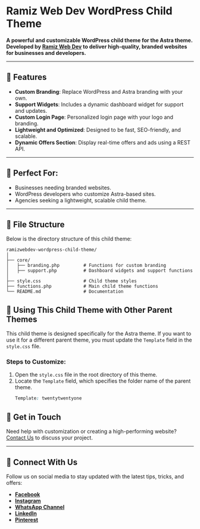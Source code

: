 # Ramiz Web Dev WordPress Child Theme

**A powerful and customizable WordPress child theme for the Astra theme. Developed by [Ramiz Web Dev](https://ramizwebdev.com) to deliver high-quality, branded websites for businesses and developers.**

---

## 🚀 Features
- **Custom Branding**: Replace WordPress and Astra branding with your own.
- **Support Widgets**: Includes a dynamic dashboard widget for support and updates.
- **Custom Login Page**: Personalized login page with your logo and branding.
- **Lightweight and Optimized**: Designed to be fast, SEO-friendly, and scalable.
- **Dynamic Offers Section**: Display real-time offers and ads using a REST API.

---

## 🎯 Perfect For:
- Businesses needing branded websites.
- WordPress developers who customize Astra-based sites.
- Agencies seeking a lightweight, scalable child theme.

---

## 📂 File Structure
Below is the directory structure of this child theme:

```plaintext
ramizwebdev-wordpress-child-theme/
│
├── core/
│   ├── branding.php         # Functions for custom branding
│   ├── support.php          # Dashboard widgets and support functions
│
├── style.css                # Child theme styles
├── functions.php            # Main child theme functions
└── README.md                # Documentation
```

## 🔄 Using This Child Theme with Other Parent Themes

This child theme is designed specifically for the Astra theme. If you want to use it for a different parent theme, you must update the `Template` field in the `style.css` file.

### Steps to Customize:
1. Open the `style.css` file in the root directory of this theme.
2. Locate the `Template` field, which specifies the folder name of the parent theme.
   ```css
   Template: twentytwentyone
   

## 📧 Get in Touch

Need help with customization or creating a high-performing website? [Contact Us](https://ramizwebdev.com/contact-us/) to discuss your project.

---

## 🤝 Connect With Us

Follow us on social media to stay updated with the latest tips, tricks, and offers:

- **[Facebook](https://www.facebook.com/profile.php?id=61567067315807)**
- **[Instagram](https://www.instagram.com/ramizwebdev/)**
- **[WhatsApp Channel](https://www.whatsapp.com/channel/0029VaY4KnCLikgDtzokSa1H)**
- **[LinkedIn](https://www.linkedin.com/company/ramizwebdev/)**
- **[Pinterest](https://in.pinterest.com/ramizwebdev/)**
